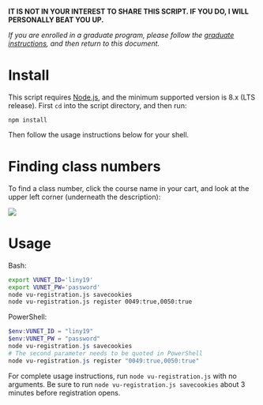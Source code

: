 **IT IS NOT IN YOUR INTEREST TO SHARE THIS SCRIPT. IF YOU DO, I WILL PERSONALLY BEAT YOU UP.**

*If you are enrolled in a graduate program, please follow the [graduate instructions](https://github.com/yunyu/vu-registration-node/blob/master/GRAD_INSTRUCTIONS.md), and then return to this document.*

Install
==

This script requires [Node.js](https://nodejs.org/en/), and the minimum supported version is 8.x (LTS release). First `cd` into the script directory, and then run:

    npm install

Then follow the usage instructions below for your shell.

Finding class numbers
==

To find a class number, click the course name in your cart, and look at the upper left corner (underneath the description):

![](https://i.imgur.com/nxVkT27.png)

Usage
==

Bash:

```bash
export VUNET_ID='liny19'
export VUNET_PW='password'
node vu-registration.js savecookies
node vu-registration.js register 0049:true,0050:true
```

PowerShell:

```powershell
$env:VUNET_ID = "liny19"
$env:VUNET_PW = "password"
node vu-registration.js savecookies
# The second parameter needs to be quoted in PowerShell
node vu-registration.js register "0049:true,0050:true"
```

For complete usage instructions, run `node vu-registration.js` with no arguments. Be sure to run `node vu-registration.js savecookies` about 3 minutes before registration opens.
